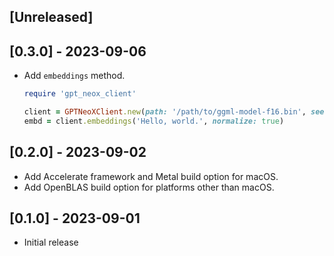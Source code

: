 ## [Unreleased]

## [0.3.0] - 2023-09-06

- Add `embeddings` method.
  ```ruby
  require 'gpt_neox_client'

  client = GPTNeoXClient.new(path: '/path/to/ggml-model-f16.bin', seed: 123456789, n_threads: 8)
  embd = client.embeddings('Hello, world.', normalize: true)
  ```

## [0.2.0] - 2023-09-02

- Add Accelerate framework and Metal build option for macOS.
- Add OpenBLAS build option for platforms other than macOS.

## [0.1.0] - 2023-09-01

- Initial release
